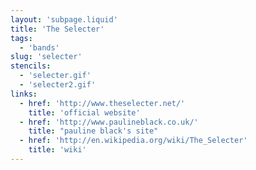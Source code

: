```yaml
---
layout: 'subpage.liquid'
title: 'The Selecter'
tags:
  - 'bands'
slug: 'selecter'
stencils:
  - 'selecter.gif'
  - 'selecter2.gif'
links:
  - href: 'http://www.theselecter.net/'
    title: 'official website'
  - href: 'http://www.paulineblack.co.uk/'
    title: "pauline black's site"
  - href: 'http://en.wikipedia.org/wiki/The_Selecter'
    title: 'wiki'
---
```

